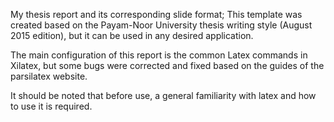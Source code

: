 My thesis report and its corresponding slide format; This template was created based on the Payam-Noor University thesis writing style (August 2015 edition), but it can be used in any desired application.

The main configuration of this report is the common Latex commands in Xilatex, but some bugs were corrected and fixed based on the guides of the parsilatex website.

It should be noted that before use, a general familiarity with latex and how to use it is required.
